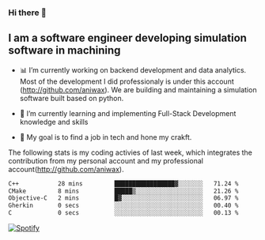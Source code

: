 ### Hi there 👋

## I am a software engineer developing simulation software in machining
- :bar_chart: I’m currently working on backend development and data analytics.
Most of the development I did professionaly is under this account (http://github.com/aniwax). We are building and maintaining a simulation software built based on python. 

- 🌱 I’m currently learning and implementing Full-Stack Development knowledge and skills
- :dart: My goal is to find a job in tech and hone my crakft.


<!--- [![shizzy's github stats](https://github-readme-stats.vercel.app/api?username=shirzartenwer)](https://github.com/anuraghazra/github-readme-stats) --->


The following stats is my coding activies of last week, which integrates the contribution from my personal account and my professional account(http://github.com/aniwax). 


 <!--START_SECTION:waka-->

```txt
C++           28 mins         █████████████████▓░░░░░░░   71.24 %
CMake         8 mins          █████▒░░░░░░░░░░░░░░░░░░░   21.26 %
Objective-C   2 mins          █▓░░░░░░░░░░░░░░░░░░░░░░░   06.97 %
Gherkin       0 secs          ░░░░░░░░░░░░░░░░░░░░░░░░░   00.40 %
C             0 secs          ░░░░░░░░░░░░░░░░░░░░░░░░░   00.13 %
```

<!--END_SECTION:waka-->
[![Spotify](https://spotify-on-github-git-master.shirzartenwer.vercel.app/api/spotify)](https://open.spotify.com/user/21j6s322bjrhxlx67pyzkc4ki)
